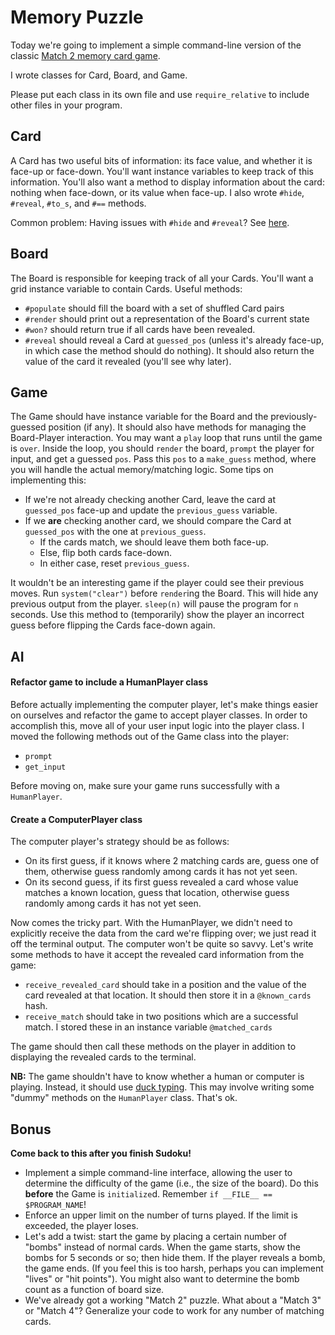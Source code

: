 # Memory Puzzle

Today we're going to implement a simple command-line version of the
classic [Match 2 memory card game][match-memory].

[match-memory]: http://games.aarp.org/games/metro-match/metro-match.aspx

I wrote classes for Card, Board, and Game.

Please put each class in its own file and use `require_relative` to include
other files in your program.

## Card

A Card has two useful bits of information: its face value, and whether
it is face-up or face-down. You'll want instance variables to keep track
of this information. You'll also want a method to display information
about the card: nothing when face-down, or its value when face-up. I
also wrote `#hide`, `#reveal`, `#to_s`, and `#==` methods.

Common problem: Having issues with `#hide` and `#reveal`? See
[here][testing-small].

[testing-small]: https://github.com/appacademy/curriculum/blob/master/ruby/readings/testing-small.md

## Board

The Board is responsible for keeping track of all your Cards. You'll
want a grid instance variable to contain Cards. Useful
methods:

- `#populate` should fill the board with a set of shuffled Card pairs
- `#render` should print out a representation of the Board's current
  state
- `#won?` should return true if all cards have been revealed.
- `#reveal` should reveal a Card at `guessed_pos` (unless it's already
  face-up, in which case the method should do nothing). It should also
  return the value of the card it revealed (you'll see why later).

## Game

The Game should have instance variable for the Board and the
previously-guessed position (if any). It should also have methods for
managing the Board-Player interaction. You may want a `play` loop that
runs until the game is `over`. Inside the loop, you should `render` the
board, `prompt` the player for input, and get a guessed `pos`. Pass this
`pos` to a `make_guess` method, where you will handle the actual
memory/matching logic. Some tips on implementing this:

- If we're not already checking another Card, leave the card at
  `guessed_pos` face-up and update the `previous_guess` variable.
- If we **are** checking another card, we should compare the Card at
  `guessed_pos` with the one at `previous_guess`.
  - If the cards match, we should leave them both face-up.
  - Else, flip both cards face-down.
  - In either case, reset `previous_guess`.

It wouldn't be an interesting game if the player could see their previous moves.
Run `system("clear")` before `render`ing the Board. This will hide any previous
output from the player. `sleep(n)` will pause the program for `n` seconds. Use
this method to (temporarily) show the player an incorrect guess before flipping
the Cards face-down again.

## AI

#### Refactor game to include a HumanPlayer class

Before actually implementing the computer player, let's make things easier on
ourselves and refactor the game to accept player classes. In order to accomplish
this, move all of your user input logic into the player class. I moved the
following methods out of the Game class into the player:
- `prompt`
- `get_input`

Before moving on, make sure your game runs successfully with a `HumanPlayer`.

#### Create a ComputerPlayer class

The computer player's strategy should be as follows:
- On its first guess, if it knows where 2 matching cards are, guess one of them,
otherwise guess randomly among cards it has not yet seen.
- On its second guess, if its first guess revealed a card whose value matches a
known location, guess that location, otherwise guess randomly among cards it has
not yet seen.

Now comes the tricky part. With the HumanPlayer, we didn't need to explicitly
receive the data from the card we're flipping over; we just read it off the
terminal output. The computer won't be quite so savvy. Let's write some methods
to have it accept the revealed card information from the game:
- `receive_revealed_card` should take in a position and the value of
the card revealed at that location. It should then store it in a `@known_cards`
hash.
- `receive_match` should take in two positions which are a successful match. I
stored these in an instance variable `@matched_cards`

The game should then call these methods on the player in addition to displaying
the revealed cards to the terminal.

**NB:** The game shouldn't have to know
whether a human or computer is playing. Instead, it should use [duck
typing](http://rubylearning.com/satishtalim/duck_typing.html). This may involve
writing some "dummy" methods on the `HumanPlayer` class. That's ok.

## Bonus

**Come back to this after you finish Sudoku!**

- Implement a simple command-line interface, allowing the user to
  determine the difficulty of the game (i.e., the size of the board).
  Do this **before** the Game is `initialize`d. Remember `if __FILE__ ==
  $PROGRAM_NAME`!
- Enforce an upper limit on the number of turns played. If the limit is
  exceeded, the player loses.
- Let's add a twist: start the game by placing a certain number of
  "bombs" instead of normal cards. When the game starts, show the bombs
  for 5 seconds or so; then hide them. If the player reveals a bomb, the
  game ends. (If you feel this is too harsh, perhaps you can implement
  "lives" or "hit points"). You might also want to determine the bomb
  count as a function of board size.
- We've already got a working "Match 2" puzzle. What about a "Match 3"
  or "Match 4"? Generalize your code to work for any number of matching
  cards.
